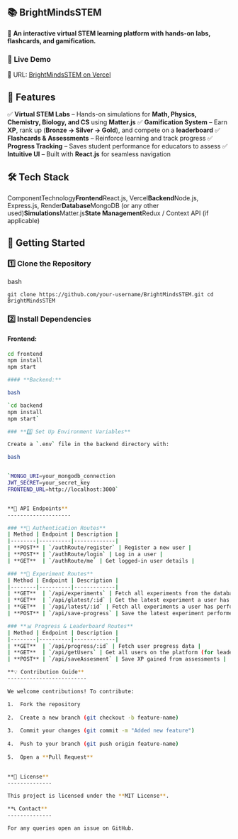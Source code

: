 **📚 BrightMindsSTEM**
----------------------

🚀 **An interactive virtual STEM learning platform with hands-on labs, flashcards, and gamification.**

### **🔗 Live Demo**

🔹 URL: [BrightMindsSTEM on Vercel](https://stem-edu.vercel.app)

**📝 Features**
---------------

✅ **Virtual STEM Labs** – Hands-on simulations for **Math, Physics, Chemistry, Biology, and CS** using **Matter.js**
✅ **Gamification System** – Earn **XP**, rank up (**Bronze → Silver → Gold**), and compete on a **leaderboard**
✅ **Flashcards & Assessments** – Reinforce learning and track progress
✅ **Progress Tracking** – Saves student performance for educators to assess
✅ **Intuitive UI** – Built with **React.js** for seamless navigation

**🛠 Tech Stack**
-----------------

ComponentTechnology**Frontend**React.js, Vercel**Backend**Node.js, Express.js, Render**Database**MongoDB (or any other used)**Simulations**Matter.js**State Management**Redux / Context API (if applicable)

**🚀 Getting Started**
----------------------

### **1️⃣ Clone the Repository**

bash

`git clone https://github.com/your-username/BrightMindsSTEM.git
cd BrightMindsSTEM`

### **2️⃣ Install Dependencies**

#### **Frontend:**

```bash
cd frontend  
npm install  
npm start 

#### **Backend:**

bash

`cd backend
npm install
npm start`

### **3️⃣ Set Up Environment Variables**

Create a `.env` file in the backend directory with:

bash


`MONGO_URI=your_mongodb_connection
JWT_SECRET=your_secret_key
FRONTEND_URL=http://localhost:3000`


**📌 API Endpoints**
--------------------

### **🔐 Authentication Routes**  
| Method | Endpoint | Description |
|--------|----------|-------------|
| **POST** | `/authRoute/register` | Register a new user |
| **POST** | `/authRoute/login` | Log in a user |
| **GET**  | `/authRoute/me` | Get logged-in user details |

### **🧪 Experiment Routes**  
| Method | Endpoint | Description |
|--------|----------|-------------|
| **GET**  | `/api/experiments` | Fetch all experiments from the database |
| **GET**  | `/api/glatest/:id` | Get the latest experiment a user has performed |
| **GET**  | `/api/latest/:id` | Fetch all experiments a user has performed |
| **POST** | `/api/save-progress` | Save the latest experiment performed by the user |

### **📊 Progress & Leaderboard Routes**  
| Method | Endpoint | Description |
|--------|----------|-------------|
| **GET**  | `/api/progress/:id` | Fetch user progress data |
| **GET**  | `/api/getUsers` | Get all users on the platform (for leaderboard) |
| **POST** | `/api/saveAssesment` | Save XP gained from assessments |

**💡 Contribution Guide**
-------------------------

We welcome contributions! To contribute:

1.  Fork the repository
    
2.  Create a new branch (git checkout -b feature-name)
    
3.  Commit your changes (git commit -m "Added new feature")
    
4.  Push to your branch (git push origin feature-name)
    
5.  Open a **Pull Request**
    

**📜 License**
--------------

This project is licensed under the **MIT License**.

**📞 Contact**
--------------

For any queries open an issue on GitHub.
